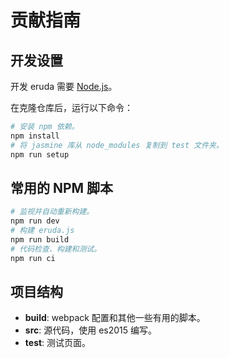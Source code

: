 # 贡献指南 

## 开发设置

开发 eruda 需要 [Node.js](https://nodejs.org/zh-cn)。

在克隆仓库后，运行以下命令：

```bash
# 安装 npm 依赖。
npm install
# 将 jasmine 库从 node_modules 复制到 test 文件夹。
npm run setup
```

## 常用的 NPM 脚本

```bash
# 监视并自动重新构建。
npm run dev
# 构建 eruda.js
npm run build
# 代码检查、构建和测试。
npm run ci
```

## 项目结构

- **build**: webpack 配置和其他一些有用的脚本。 
- **src**: 源代码，使用 es2015 编写。
- **test**: 测试页面。

